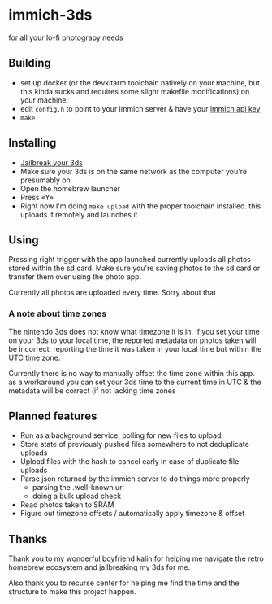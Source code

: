 # immich-3ds

for all your lo-fi photograpy needs


## Building

- set up docker (or the devkitarm toolchain natively on your machine, but this
  kinda sucks and requires some slight makefile modifications) on your machine.
- edit `config.h` to point to your immich server & have your
  [immich api key](https://immich.app/docs/features/command-line-interface#obtain-the-api-key)
- `make`

## Installing

- [Jailbreak your 3ds](https://3ds.hacks.guide/)
- Make sure your 3ds is on the same network as the computer you're presumably on
- Open the homebrew launcher
- Press «Y»
- Right now I'm doing `make upload` with the proper toolchain installed. this
  uploads it remotely and launches it


## Using

Pressing right trigger with the app launched currently uploads all photos
stored within the sd card.  Make sure you're saving photos to the sd card or
transfer them over using the photo app.

Currently all photos are uploaded every time. Sorry about that


### A note about time zones

The nintendo 3ds does not know what timezone it is in. If you set your time on
your 3ds to your local time, the reported metadata on photos taken will be
incorrect, reporting the time it was taken in your local time but within the
UTC time zone.

Currently there is no way to manually offset the time zone within this app. as
a workaround you can set your 3ds time to the current time in UTC & the
metadata will be correct (if not lacking time zones


## Planned features

- Run as a background service, polling for new files to upload
- Store state of previously pushed files somewhere to not deduplicate uploads
- Upload files with the hash to cancel early in case of duplicate file uploads
- Parse json returned by the immich server to do things more properly
    - parsing the .well-known url
    - doing a bulk upload check
- Read photos taken to SRAM
- Figure out timezone offsets / automatically apply timezone & offset



## Thanks

Thank you to my wonderful boyfriend kalin for helping me navigate the
retro homebrew ecosystem and jailbreaking my 3ds for me.

Also thank you to recurse center for helping me find the time and the structure
to make this project happen.

